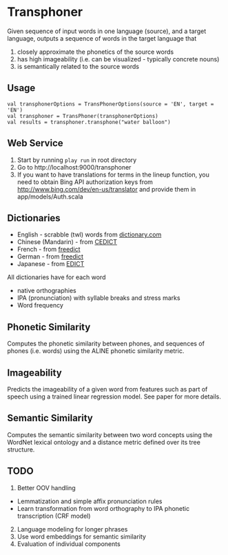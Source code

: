 # Transphoner #

Given sequence of input words in one language (source), and a target language, outputs
a sequence of words in the target language that

1. closely approximate the phonetics of the source words
2. has high imageability (i.e. can be visualized - typically concrete nouns)
3. is semantically related to the source words

## Usage ##
    val transphonerOptions = TransPhonerOptions(source = 'EN', target = 'EN')
    val transphoner = TransPhoner(transphonerOptions)
    val results = transphoner.transphone("water balloon")

## Web Service ##
1. Start by running `play run` in root directory
2. Go to http://localhost:9000/transphoner
3. If you want to have translations for terms in the lineup function, you need to obtain Bing API authorization keys from http://www.bing.com/dev/en-us/translator and provide them in app/models/Auth.scala

## Dictionaries ##
- English - scrabble (twl) words from [dictionary.com](http://dictionary.reference.com/)
- Chinese (Mandarin) - from [CEDICT](http://www.mdbg.net/chindict/chindict.php?page=cedict)
- French - from [freedict](http://www.freedict.org/en/)
- German - from [freedict](http://www.freedict.org/en/)
- Japanese - from [EDICT](http://www.csse.monash.edu.au/~jwb/edict.html)

All dictionaries have for each word
- native orthographies
- IPA (pronunciation) with syllable breaks and stress marks
- Word frequency

## Phonetic Similarity ##

Computes the phonetic similarity between phones, and sequences of phones (i.e. words) using the ALINE phonetic similarity metric.

## Imageability ##

Predicts the imageability of a given word from features such as part of speech using a trained linear regression model. See paper for more details.

## Semantic Similarity ##

Computes the semantic similarity between two word concepts using the WordNet lexical ontology and a distance metric defined over its tree structure.

## TODO ##
1. Better OOV handling
 - Lemmatization and simple affix pronunciation rules
 - Learn transformation from word orthography to IPA phonetic transcription (CRF model)
2. Language modeling for longer phrases
3. Use word embeddings for semantic similarity
4. Evaluation of individual components
